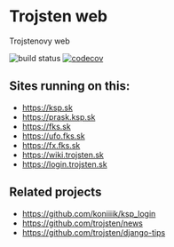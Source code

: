 Trojsten web
===

Trojstenovy web

![build status](https://travis-ci.com/trojsten/web.svg?token=m1N2H3nQQB598u53AfM8&branch=master)
[![codecov](https://codecov.io/gh/trojsten/web/branch/master/graph/badge.svg?token=t4kSkwFccG)](https://codecov.io/gh/trojsten/web)

<!--[![Code Climate](https://codeclimate.com/repos/570a6919821be5775d000748/badges/4b006d69d4246dcf517f/gpa.svg)](https://codeclimate.com/repos/570a6919821be5775d000748/feed)-->

## Sites running on this:
- https://ksp.sk
- https://prask.ksp.sk
- https://fks.sk
- https://ufo.fks.sk
- https://fx.fks.sk
- https://wiki.trojsten.sk
- https://login.trojsten.sk

## Related projects
- https://github.com/koniiiik/ksp_login
- https://github.com/trojsten/news
- https://github.com/trojsten/django-tips
